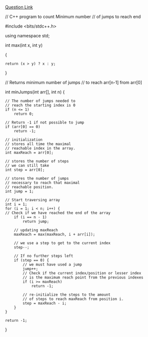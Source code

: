 [Question Link](https://practice.geeksforgeeks.org/problems/minimum-number-of-jumps-1587115620/1)

// C++ program to count Minimum number
// of jumps to reach end

#include <bits/stdc++.h>

using namespace std;

int max(int x, int y)

{

    return (x > y) ? x : y;
    
}

// Returns minimum number of jumps
// to reach arr[n-1] from arr[0]

int minJumps(int arr[], int n)
{

    // The number of jumps needed to
    // reach the starting index is 0
    if (n <= 1)
        return 0;

    // Return -1 if not possible to jump
    if (arr[0] == 0)
        return -1;

    // initialization
    // stores all time the maximal
    // reachable index in the array.
    int maxReach = arr[0];

    // stores the number of steps
    // we can still take
    int step = arr[0];

    // stores the number of jumps
    // necessary to reach that maximal
    // reachable position.
    int jump = 1;

    // Start traversing array
    int i = 1;
    for (i = 1; i < n; i++) {
    // Check if we have reached the end of the array
        if (i == n - 1)
            return jump;

        // updating maxReach
        maxReach = max(maxReach, i + arr[i]);

        // we use a step to get to the current index
        step--;

        // If no further steps left
        if (step == 0) {
            // we must have used a jump
            jump++;
            // Check if the current index/position or lesser index
            // is the maximum reach point from the previous indexes
            if (i >= maxReach)
                return -1;

            // re-initialize the steps to the amount
            // of steps to reach maxReach from position i.
            step = maxReach - i;
        }
    }

    return -1;
}
